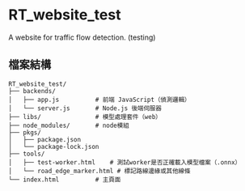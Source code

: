 # RT_website_test
A website for traffic flow detection. (testing)

## 檔案結構
```
RT_website_test/
├── backends/
│   ├── app.js          # 前端 JavaScript（偵測邏輯）
│   └── server.js       # Node.js 後端伺服器
├── libs/               # 模型處理套件（web）
├── node_modules/       # node模組
├── pkgs/
│   ├── package.json
│   └── package-lock.json
├── tools/
│   ├── test-worker.html    # 測試worker是否正確載入模型檔案（.onnx）
│   └── road_edge_marker.html # 標記路線邊緣或其他線條
└── index.html          # 主頁面
```
